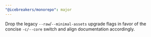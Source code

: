```yaml
---
"@icebreakers/monorepo": major
---
```


Drop the legacy `--raw`/`--minimal-assets` upgrade flags in favor of the concise `-c/--core` switch and align documentation accordingly.
